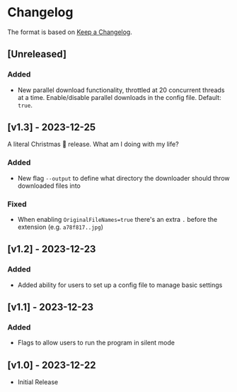 # Changelog

The format is based on [Keep a Changelog](https://keepachangelog.com/en/1.1.0/).

## [Unreleased]

### Added

- New parallel download functionality, throttled at 20 concurrent threads at a time. Enable/disable parallel downloads in the config file. Default: `true`.

## [v1.3] - 2023-12-25

A literal Christmas 🎄 release. What am I doing with my life?

### Added

- New flag `--output` to define what directory the downloader should throw downloaded files into

### Fixed

- When enabling `OriginalFileNames=true` there's an extra `.` before the extension (e.g. `a78f817..jpg`)

## [v1.2] - 2023-12-23

### Added

- Added ability for users to set up a config file to manage basic settings

## [v1.1] - 2023-12-23

### Added

- Flags to allow users to run the program in silent mode

## [v1.0] - 2023-12-22

- Initial Release